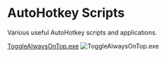 # AutoHotkey Scripts
Various useful AutoHotkey scripts and applications.  
  
[ToggleAlwaysOnTop.exe](ToggleAlwaysOnTop/ToggleAlwaysOnTop.exe)
![ToggleAlwaysOnTop.exe](ToggleAlwaysOnTop/ToggleAlwaysOnTop.ico)